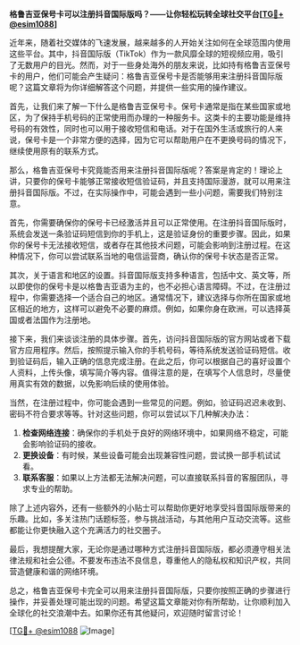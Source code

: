 **格鲁吉亚保号卡可以注册抖音国际版吗？——让你轻松玩转全球社交平台[[TG💪+ @esim1088](https://t.me/s/esim1088)]**

近年来，随着社交媒体的飞速发展，越来越多的人开始关注如何在全球范围内使用这些平台。其中，抖音国际版（TikTok）作为一款风靡全球的短视频应用，吸引了无数用户的目光。然而，对于一些身处海外的朋友来说，比如持有格鲁吉亚保号卡的用户，他们可能会产生疑问：格鲁吉亚保号卡是否能够用来注册抖音国际版呢？这篇文章将为你详细解答这个问题，并提供一些实用的操作建议。

首先，让我们来了解一下什么是格鲁吉亚保号卡。保号卡通常是指在某些国家或地区，为了保持手机号码的正常使用而办理的一种服务卡。这类卡的主要功能是维持号码的有效性，同时也可以用于接收短信和电话。对于在国外生活或旅行的人来说，保号卡是一个非常方便的选择，因为它可以帮助用户在不更换号码的情况下，继续使用原有的联系方式。

那么，格鲁吉亚保号卡究竟能否用来注册抖音国际版呢？答案是肯定的！理论上讲，只要你的保号卡能够正常接收短信验证码，并且支持国际漫游，就可以用来注册抖音国际版。不过，在实际操作中，可能会遇到一些小问题，需要我们特别注意。

首先，你需要确保你的保号卡已经激活并且可以正常使用。在注册抖音国际版时，系统会发送一条验证码短信到你的手机上，这是验证身份的重要步骤。因此，如果你的保号卡无法接收短信，或者存在其他技术问题，可能会影响到注册过程。在这种情况下，你可以尝试联系当地的电信运营商，确认你的保号卡状态是否正常。

其次，关于语言和地区的设置。抖音国际版支持多种语言，包括中文、英文等，所以即使你的保号卡是以格鲁吉亚语为主的，也不必担心语言障碍。不过，在注册过程中，你需要选择一个适合自己的地区。通常情况下，建议选择与你所在国家或地区相近的地方，这样可以避免不必要的麻烦。例如，如果你身在欧洲，可以选择英国或者法国作为注册地。

接下来，我们来谈谈注册的具体步骤。首先，访问抖音国际版的官方网站或者下载官方应用程序。然后，按照提示输入你的手机号码，等待系统发送验证码短信。收到验证码后，输入正确的信息完成注册。在此之后，你可以根据自己的喜好设置个人资料，上传头像，填写简介等内容。值得注意的是，在填写个人信息时，尽量使用真实有效的数据，以免影响后续的使用体验。

当然，在注册过程中，你可能会遇到一些常见的问题。例如，验证码迟迟未收到、密码不符合要求等等。针对这些问题，你可以尝试以下几种解决办法：

1. **检查网络连接**：确保你的手机处于良好的网络环境中，如果网络不稳定，可能会影响验证码的接收。
2. **更换设备**：有时候，某些设备可能会出现兼容性问题，尝试换一部手机试试看。
3. **联系客服**：如果以上方法都无法解决问题，可以直接联系抖音的客服团队，寻求专业的帮助。

除了上述内容外，还有一些额外的小贴士可以帮助你更好地享受抖音国际版带来的乐趣。比如，多关注热门话题标签，参与挑战活动，与其他用户互动交流等。这些都能让你更快融入这个充满活力的社交圈子。

最后，我想提醒大家，无论你是通过哪种方式注册抖音国际版，都必须遵守相关法律法规和社会公德。不要发布违法不良信息，尊重他人的隐私权和知识产权，共同营造健康和谐的网络环境。

总之，格鲁吉亚保号卡完全可以用来注册抖音国际版，只要你按照正确的步骤进行操作，并妥善处理可能出现的问题。希望这篇文章能对你有所帮助，让你顺利加入全球化的社交浪潮中去。如果你还有其他疑问，欢迎随时留言讨论！

[[TG💪+ @esim1088](https://t.me/s/esim1088) ![Image](https://i.postimg.cc/4NQfJmqS/Snipaste-2025-05-13-00-14-12.png)]